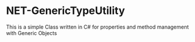 # NET-GenericTypeUtility
This is a simple Class written in C# for properties and method management with Generic Objects
